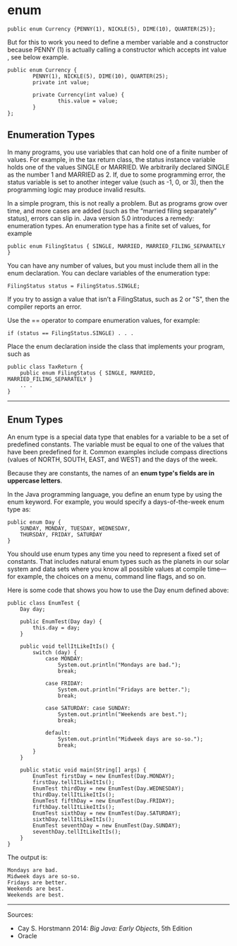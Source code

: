 enum
=

```
public enum Currency {PENNY(1), NICKLE(5), DIME(10), QUARTER(25)};
```
But for this to work you need to define a member variable and a constructor because PENNY (1) is actually calling a constructor which accepts int value , see below example.
```   
public enum Currency {
        PENNY(1), NICKLE(5), DIME(10), QUARTER(25);
        private int value;

        private Currency(int value) {
                this.value = value;
        }
}; 
```

Enumeration Types
-
In many programs, you use variables that can hold one of a finite number of values. For example, in the tax return class, the status instance variable holds one of the values SINGLE or MARRIED. We arbitrarily declared SINGLE as the number 1 and MARRIED as 2. If, due to some programming error, the status variable is set to another integer value (such as -1, 0, or 3), then the programming logic may produce invalid results.

In a simple program, this is not really a problem. But as programs grow over time, and more cases are added (such as the “married filing separately” status), errors can slip in. Java version 5.0 introduces a remedy: enumeration types. An enumeration type has a finite set of values,
for example

```
public enum FilingStatus { SINGLE, MARRIED, MARRIED_FILING_SEPARATELY }
```
You can have any number of values, but you must include them all in the enum declaration.
    You can declare variables of the enumeration type:
```
FilingStatus status = FilingStatus.SINGLE;
```

If you try to assign a value that isn’t a FilingStatus, such as 2 or "S", then the compiler reports an error.

Use the == operator to compare enumeration values, for example:
```
if (status == FilingStatus.SINGLE) . . .
```
Place the enum declaration inside the class that implements your program, such as

```
public class TaxReturn {
    public enum FilingStatus { SINGLE, MARRIED, MARRIED_FILING_SEPARATELY }
    .. . 
}
```
-----

Enum Types
-

An enum type is a special data type that enables for a variable to be a set of predefined constants. The variable must be equal to one of the values that have been predefined for it. Common examples include compass directions (values of NORTH, SOUTH, EAST, and WEST) and the days of the week.

Because they are constants, the names of an **enum type's fields are in uppercase letters**.

In the Java programming language, you define an enum type by using the enum keyword. For example, you would specify a days-of-the-week enum type as:

```
public enum Day {
    SUNDAY, MONDAY, TUESDAY, WEDNESDAY,
    THURSDAY, FRIDAY, SATURDAY 
}
```

You should use enum types any time you need to represent a fixed set of constants. That includes natural enum types such as the planets in our solar system and data sets where you know all possible values at compile time—for example, the choices on a menu, command line flags, and so on.

Here is some code that shows you how to use the Day enum defined above:

```
public class EnumTest {
    Day day;
    
    public EnumTest(Day day) {
        this.day = day;
    }
    
    public void tellItLikeItIs() {
        switch (day) {
            case MONDAY:
                System.out.println("Mondays are bad.");
                break;
                    
            case FRIDAY:
                System.out.println("Fridays are better.");
                break;
                         
            case SATURDAY: case SUNDAY:
                System.out.println("Weekends are best.");
                break;
                        
            default:
                System.out.println("Midweek days are so-so.");
                break;
        }
    }
    
    public static void main(String[] args) {
        EnumTest firstDay = new EnumTest(Day.MONDAY);
        firstDay.tellItLikeItIs();
        EnumTest thirdDay = new EnumTest(Day.WEDNESDAY);
        thirdDay.tellItLikeItIs();
        EnumTest fifthDay = new EnumTest(Day.FRIDAY);
        fifthDay.tellItLikeItIs();
        EnumTest sixthDay = new EnumTest(Day.SATURDAY);
        sixthDay.tellItLikeItIs();
        EnumTest seventhDay = new EnumTest(Day.SUNDAY);
        seventhDay.tellItLikeItIs();
    }
}
```

The output is:

    Mondays are bad.
    Midweek days are so-so.
    Fridays are better.
    Weekends are best.
    Weekends are best.

---
Sources:

 - Cay S. Horstmann 2014: *Big Java: Early Objects*, 5th Edition
 - Oracle
